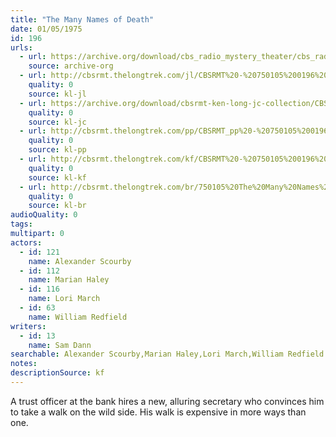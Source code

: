 ```yaml
---
title: "The Many Names of Death"
date: 01/05/1975
id: 196
urls: 
  - url: https://archive.org/download/cbs_radio_mystery_theater/cbs_radio_mystery_theater-0151-0200.zip/cbs_radio_mystery_theater-0151-0200%2Fcbsrmt_0196_the_many_names_of_death.mp3
    source: archive-org
  - url: http://cbsrmt.thelongtrek.com/jl/CBSRMT%20-%20750105%200196%20The%20Many%20Names%20Of%20Death_jl.mp3
    quality: 0
    source: kl-jl
  - url: https://archive.org/download/cbsrmt-ken-long-jc-collection/CBSRMT - 750105 0196 Many Names of Death vbr fb_jc.mp3
    quality: 0
    source: kl-jc
  - url: http://cbsrmt.thelongtrek.com/pp/CBSRMT_pp%20-%20750105%200196%20The%20Many%20Names%20of%20Death.mp3
    quality: 0
    source: kl-pp
  - url: http://cbsrmt.thelongtrek.com/kf/CBSRMT%20-%20750105%200196%20The%20Many%20Names%20Of%20Death_kf.mp3
    quality: 0
    source: kl-kf
  - url: http://cbsrmt.thelongtrek.com/br/750105%20The%20Many%20Names%20Of%20Death%20-%20WOR.mp3
    quality: 0
    source: kl-br
audioQuality: 0
tags: 
multipart: 0
actors:  
  - id: 121
    name: Alexander Scourby  
  - id: 112
    name: Marian Haley  
  - id: 116
    name: Lori March  
  - id: 63
    name: William Redfield
writers:  
  - id: 13
    name: Sam Dann
searchable: Alexander Scourby,Marian Haley,Lori March,William Redfield Sam Dann
notes: 
descriptionSource: kf
---
```

A trust officer at the bank hires a new, alluring secretary who convinces him to take a walk on the wild side. His walk is expensive in more ways than one.